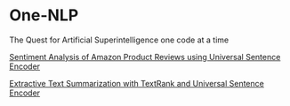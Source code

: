 # One-NLP
The Quest for Artificial Superintelligence one code at a time

[Sentiment Analysis of Amazon Product Reviews using Universal Sentence Encoder ](https://github.com/shubhamphal/One-NLP/blob/master/Sentiment_Analysis_Amazon_product_review.ipynb)
 
[Extractive Text Summarization with TextRank and Universal Sentence Encoder ](https://github.com/shubhamphal/One-NLP/blob/master/Text_Summarization_with_Universal_Sentence_Encoder.ipynb)
